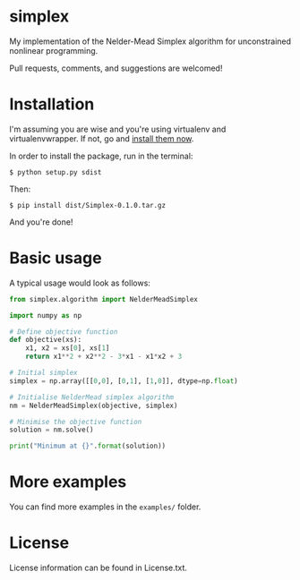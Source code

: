simplex
=======

My implementation of the Nelder-Mead Simplex algorithm for unconstrained nonlinear programming.

Pull requests, comments, and suggestions are welcomed!

Installation
============
I'm assuming you are wise and you're using virtualenv and virtualenvwrapper. If not, go and [install them now](http://virtualenvwrapper.readthedocs.org/en/latest/).

In order to install the package, run in the terminal:

``` console
$ python setup.py sdist
```

Then:

``` console
$ pip install dist/Simplex-0.1.0.tar.gz
```

And you're done!

Basic usage
===========

A typical usage would look as follows:

``` python
from simplex.algorithm import NelderMeadSimplex

import numpy as np

# Define objective function
def objective(xs):
    x1, x2 = xs[0], xs[1]
    return x1**2 + x2**2 - 3*x1 - x1*x2 + 3

# Initial simplex
simplex = np.array([[0,0], [0,1], [1,0]], dtype=np.float)

# Initialise NelderMead simplex algorithm
nm = NelderMeadSimplex(objective, simplex)

# Minimise the objective function
solution = nm.solve()

print("Minimum at {}".format(solution))
```

More examples
=============
You can find more examples in the ```examples/``` folder.

License
=======

License information can be found in License.txt.

